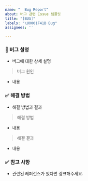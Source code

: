 ```yaml
---
name: "  Bug Report"
about: 버그 관련 Issue 템플릿
title: "[BUG]"
labels: "\U0001F41B Bug"
assignees: ''

---
```


### 🐛 버그 설명
- 버그에 대한 상세 설명
> 버그 원인
- 내용

### ✅  해결 방법
- 해결 방법과 결과
> 해결 방법
- 내용
> 해결 결과
- 내용

### ✅ 참고 사항
- 관련된 레퍼런스가 있다면 링크해주세요.
